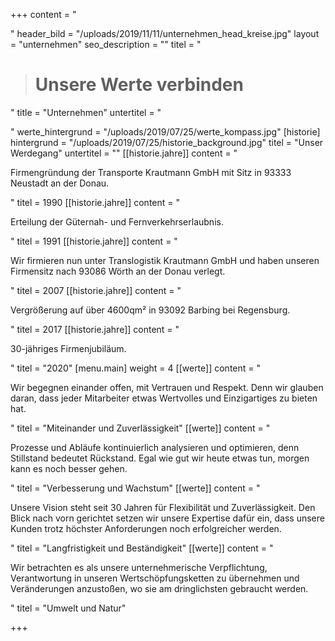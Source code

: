 +++
content = "<p></p>"
header_bild = "/uploads/2019/11/11/unternehmen_head_kreise.jpg"
layout = "unternehmen"
seo_description = ""
titel = "<blockquote><h1>Unsere Werte verbinden</h1></blockquote>"
title = "Unternehmen"
untertitel = "<p></p>"
werte_hintergrund = "/uploads/2019/07/25/werte_kompass.jpg"
[historie]
hintergrund = "/uploads/2019/07/25/historie_background.jpg"
titel = "Unser Werdegang"
untertitel = ""
[[historie.jahre]]
content = "<p>Firmengründung der Transporte Krautmann GmbH mit Sitz in 93333 Neustadt an der Donau.</p>"
titel = 1990
[[historie.jahre]]
content = "<p>Erteilung der Güternah- und Fernverkehrserlaubnis.</p>"
titel = 1991
[[historie.jahre]]
content = "<p>Wir firmieren nun unter Translogistik Krautmann GmbH und haben unseren Firmensitz nach 93086 Wörth an der Donau verlegt.</p>"
titel = 2007
[[historie.jahre]]
content = "<p>Vergrößerung auf über 4600qm² in 93092 Barbing bei Regensburg.</p>"
titel = 2017
[[historie.jahre]]
content = "<p>30-jähriges Firmenjubiläum.</p>"
titel = "2020"
[menu.main]
weight = 4
[[werte]]
content = "<p>Wir begegnen einander offen, mit Vertrauen und Respekt. Denn wir glauben daran, dass jeder Mitarbeiter etwas Wertvolles und Einzigartiges zu bieten hat.</p>"
titel = "Miteinander und Zuverlässigkeit"
[[werte]]
content = "<p>Prozesse und Abläufe kontinuierlich analysieren und optimieren, denn Stillstand bedeutet Rückstand. Egal wie gut wir heute etwas tun, morgen kann es noch besser gehen.</p>"
titel = "Verbesserung und Wachstum"
[[werte]]
content = "<p>Unsere Vision steht seit 30 Jahren für Flexibilität und Zuverlässigkeit. Den Blick nach vorn gerichtet setzen wir unsere Expertise dafür ein, dass unsere Kunden trotz höchster Anforderungen noch erfolgreicher werden.</p>"
titel = "Langfristigkeit und Beständigkeit"
[[werte]]
content = "<p>Wir betrachten es als unsere unternehmerische Verpflichtung, Verantwortung in unseren Wertschöpfungsketten zu übernehmen und Veränderungen anzustoßen, wo sie am dringlichsten gebraucht werden.</p>"
titel = "Umwelt und Natur"

+++
